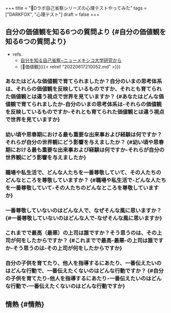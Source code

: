 +++
title = "🦊Dラボ自己省察シリーズの心理テストやってみた"
tags = ["DARKFOX", "心理テスト"]
draft = false
+++

## 自分の価値観を知る6つの質問より {#自分の価値観を知る6つの質問より}

-   refs.
    -   [自分を知る自己省察~ニューメキシコ大学研究から](https://daigoblog.jp/jikoseisatsu/)
    -   [📝価値観]({{< relref "20220617210052.md" >}})


### あなたはどんな価値観で育てられましたか？自分のいまの思考体系は、それらの価値観を反映しているものですか、それとも育てられた価値観とは違う視点で世界を見ていますか？ {#あなたはどんな価値観で育てられましたか-自分のいまの思考体系は-それらの価値観を反映しているものですか-それとも育てられた価値観とは違う視点で世界を見ていますか}


### 幼い頃や思春期における最も重要な出来事および経験は何ですか？それらが自分の世界観にどう影響を与えましたか？ {#幼い頃や思春期における最も重要な出来事および経験は何ですか-それらが自分の世界観にどう影響を与えましたか}


### 職場や私生活で、どんな人たちを一番尊敬していて、その人たちのどんなところを尊敬していますか？ {#職場や私生活で-どんな人たちを一番尊敬していて-その人たちのどんなところを尊敬していますか}


### 一番尊敬していないのはどんな人で、なぜそんな風に思いますか？ {#一番尊敬していないのはどんな人で-なぜそんな風に思いますか}


### これまでで最高（最悪）の上司は誰ですか？そう思うのは、その上司が何をしたからですか？ {#これまでで最高-最悪-の上司は誰ですか-そう思うのは-その上司が何をしたからですか}


### 自分の子供を育てたり、他人を指導するにあたり、一番伝えたいのはどんな行動で、一番伝えたくないのはどんな行動ですか？ {#自分の子供を育てたり-他人を指導するにあたり-一番伝えたいのはどんな行動で-一番伝えたくないのはどんな行動ですか}


## 情熱 {#情熱}
